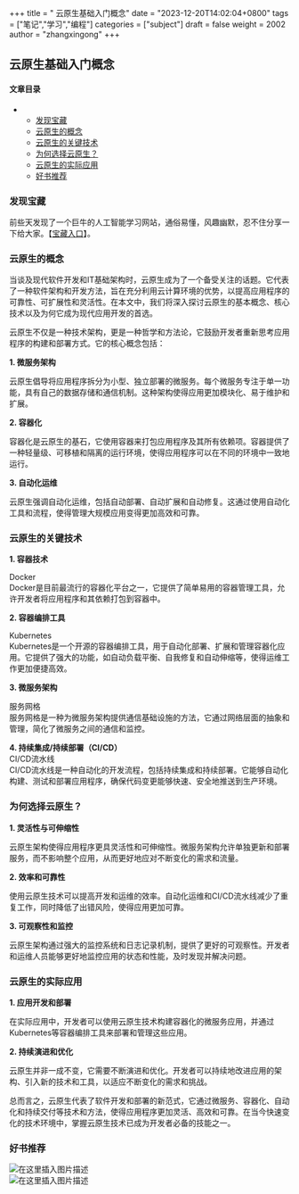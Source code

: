 +++
title = " 云原生基础入门概念"
date = "2023-12-20T14:02:04+0800"
tags = ["笔记","学习","编程"]
categories = ["subject"]
draft = false
weight = 2002
author = "zhangxingong"
+++



## 云原生基础入门概念



#### 文章目录

+   +   [发现宝藏](#_2)
    +   [云原生的概念](#_8)
    +   [云原生的关键技术](#_25)
    +   [为何选择云原生？](#_47)
    +   [云原生的实际应用](#_61)
    +   [好书推荐](#_74)

### 发现宝藏

前些天发现了一个巨牛的人工智能学习网站，通俗易懂，风趣幽默，忍不住分享一下给大家。【[宝藏入口](https://www.captainbed.cn/dl)】。

### 云原生的概念

当谈及现代软件开发和IT基础架构时，云原生成为了一个备受关注的话题。它代表了一种软件架构和开发方法，旨在充分利用云计算环境的优势，以提高应用程序的可靠性、可扩展性和灵活性。在本文中，我们将深入探讨云原生的基本概念、核心技术以及为何它成为现代应用开发的首选。

云原生不仅是一种技术架构，更是一种哲学和方法论，它鼓励开发者重新思考应用程序的构建和部署方式。它的核心概念包括：

**1\. 微服务架构**

云原生倡导将应用程序拆分为小型、独立部署的微服务。每个微服务专注于单一功能，具有自己的数据存储和通信机制。这种架构使得应用更加模块化、易于维护和扩展。

**2\. 容器化**

容器化是云原生的基石，它使用容器来打包应用程序及其所有依赖项。容器提供了一种轻量级、可移植和隔离的运行环境，使得应用程序可以在不同的环境中一致地运行。

**3\. 自动化运维**

云原生强调自动化运维，包括自动部署、自动扩展和自动修复。这通过使用自动化工具和流程，使得管理大规模应用变得更加高效和可靠。

### 云原生的关键技术

**1\. 容器技术**

Docker  
Docker是目前最流行的容器化平台之一，它提供了简单易用的容器管理工具，允许开发者将应用程序和其依赖打包到容器中。

**2\. 容器编排工具**

Kubernetes  
Kubernetes是一个开源的容器编排工具，用于自动化部署、扩展和管理容器化应用。它提供了强大的功能，如自动负载平衡、自我修复和自动伸缩等，使得运维工作更加便捷高效。

**3\. 微服务架构**

服务网格  
服务网格是一种为微服务架构提供通信基础设施的方法，它通过网络层面的抽象和管理，简化了微服务之间的通信和监控。

**4\. 持续集成/持续部署（CI/CD）**  
CI/CD流水线  
CI/CD流水线是一种自动化的开发流程，包括持续集成和持续部署。它能够自动化构建、测试和部署应用程序，确保代码变更能够快速、安全地推送到生产环境。

### 为何选择云原生？

**1\. 灵活性与可伸缩性**

云原生架构使得应用程序更具灵活性和可伸缩性。微服务架构允许单独更新和部署服务，而不影响整个应用，从而更好地应对不断变化的需求和流量。

**2\. 效率和可靠性**

使用云原生技术可以提高开发和运维的效率。自动化运维和CI/CD流水线减少了重复工作，同时降低了出错风险，使得应用更加可靠。

**3\. 可观察性和监控**

云原生架构通过强大的监控系统和日志记录机制，提供了更好的可观察性。开发者和运维人员能够更好地监控应用的状态和性能，及时发现并解决问题。

### 云原生的实际应用

**1\. 应用开发和部署**

在实际应用中，开发者可以使用云原生技术构建容器化的微服务应用，并通过Kubernetes等容器编排工具来部署和管理这些应用。

**2\. 持续演进和优化**

云原生并非一成不变，它需要不断演进和优化。开发者可以持续地改进应用的架构、引入新的技术和工具，以适应不断变化的需求和挑战。

总而言之，云原生代表了软件开发和部署的新范式，它通过微服务、容器化、自动化和持续交付等技术和方法，使得应用程序更加灵活、高效和可靠。在当今快速变化的技术环境中，掌握云原生技术已成为开发者必备的技能之一。

### 好书推荐

![在这里插入图片描述](https://img-blog.csdnimg.cn/direct/ddefe34ebbbf49ba9271e86a5b894a1c.jpeg)  
![在这里插入图片描述](https://img-blog.csdnimg.cn/direct/0ec68b1c76a14d7c9b9523f801e76a06.png)
